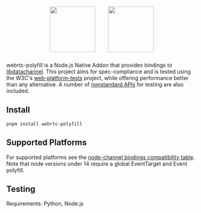 <h1 align="center">
  <img height="120px" src="https://upload.wikimedia.org/wikipedia/commons/d/d9/Node.js_logo.svg" />&nbsp;&nbsp;&nbsp;&nbsp;
  <img height="120px" src="https://webrtc.github.io/webrtc-org/assets/images/webrtc-logo-vert-retro-dist.svg" />
</h1>

webrtc-polyfill is a Node.js Native Addon that provides bindings to [libdatachannel](https://github.com/paullouisageneau/libdatachannel). This project aims for spec-compliance and is tested using the W3C's [web-platform-tests](https://github.com/web-platform-tests/wpt) project, while offering performance better than any alternative. A number of [nonstandard APIs](docs/nonstandard-apis.md) for testing are also included.

Install
-------

```
pnpm install webrtc-polyfill
```
Supported Platforms
-------------------

For supported platforms see the [node-channel bindings compatibility table](https://github.com/murat-dogan/node-datachannel/#supported-platforms). Note that node versions under 14 require a global EventTarget and Event polyfill.

Testing
-------
Requirements: Python, Node.js